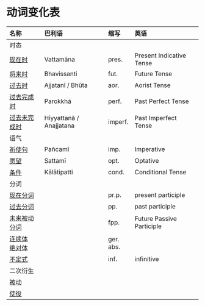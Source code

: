 # 动词变化表

| 名称 | 巴利语 | 缩写 | 英语 |
| :--- | :--- | :--- | :--- |
| 时态 |  |  |  |
| [现在时](present.md) | Vattamāna | pres. | Present Indicative Tense |
| [将来时](fut.md) | Bhavissanti | fut. | Future Tense |
| [过去时](aor.md) | Ajjatanī / Bhūta | aor. | Aorist Tense |
| [过去完成时](perf.md) | Parokkhā | perf. | Past Perfect Tense |
| [过去未完成时](impf.md) | Hiyyattanã / Anajjatana | imperf. | Past Imperfect Tense |
| 语气 |  |  |  |
| [祈使句](imp.md) | Pañcamī | imp. | Imperative |
| [愿望](opt.md) | Sattamī | opt. | Optative |
| [条件](cond.md) | Kālātipatti | cond. | Conditional Tense |
| 分词 |  |  |  |
| [现在分词](prp.md) |  | pr.p. | present participle |
| [过去分词](pp.md) |  | pp. | past participle |
| [未来被动分词](fpp.md) |  | fpp. | Future Passive Participle |
| [连续体<br>绝对体](ger.md) |  | ger.<br>abs. |  |
| [不定式](inf.md) |  | inf. | infinitive |
| 二次衍生 |  |  |  |
| [被动]() |  |  |  |
| [使役]() |  |  |  |